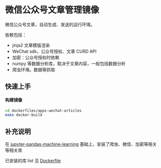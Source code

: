 # 微信公众号文章管理镜像

微信公众号文章，自动生成、发送的运行环境。

依赖包括：

- jinja2 文章模版渲染
- WeChat sdk，公众号授权、文章 CURD API
- 加密：公众号授权时依赖
- numpy 等数据分析库，取决于文章内容，一般包括数据分析
- 爬虫环境。数据等抓取

## 快速上手

#### 构建镜像

```bash
cd dockerfiles/apps-wechat-articles
make docker-build
```


## 补充说明

在 [jupyter-pandas-machine-learning](../jupyter-pandas-machine-learning/) 基础上，安装了爬虫、微信、加密等相关等相关库

已安装的库 list 见 [Dockerfile](./Dockerfile)
